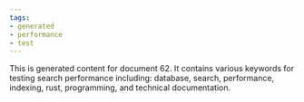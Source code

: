 ```yaml
---
tags:
- generated
- performance
- test
---
```

This is generated content for document 62. It contains various keywords for testing search performance including: database, search, performance, indexing, rust, programming, and technical documentation.